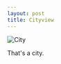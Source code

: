 ```yaml
---
layout: post
title: Cityview
---
```

![City](https://caleb542.github.io/images/hk_investments.jpg)

That's a city.

